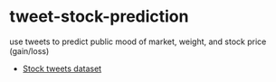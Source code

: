 # tweet-stock-prediction

use tweets to predict public mood of market, weight, and stock price (gain/loss)

- [Stock tweets dataset](https://drive.google.com/drive/folders/1ijq999xwXj03xw6I5Q6Dxd8ix8lynXui?usp=sharing)
